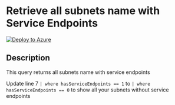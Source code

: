 # Retrieve all subnets name with Service Endpoints

[![Deploy to Azure](https://aka.ms/deploytoazurebutton)](https://portal.azure.com/#create/Microsoft.Template/uri/https%3A%2F%2Fraw.githubusercontent.com%2Fwilfriedwoivre%2Fazure-resource-graph-queries%2Fmaster%2F%2Fgithub%2Fworkspace%2Fqueries%2Fnetwork%2Flist-all-subnets-with-service-endpoints%2Fazuredeploy.json)
## Description

This query returns all subnets name with service endpoints

Update line 7 `| where hasServiceEndpoints == 1` to `| where hasServiceEndpoints == 0` to show all your subnets without service endpoints
